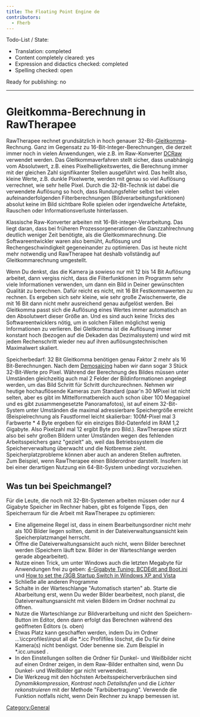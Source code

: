 ```yaml
---
title: The Floating Point Engine de
contributors:
  - Fherb
---
```


Todo-List / State:

- Translation: completed
- Content completely cleared: yes
- Expression and didactics checked: completed
- Spelling checked: open

Ready for publishing: no

------------------------------------------------------------------------

# Gleitkomma-Berechnung in RawTherapee

RawTherapee rechnet grundsätzlich in hoch genauer
32-Bit-[Gleitkomma](https://de.wikipedia.org/wiki/Gleitkommazahl)-Rechnung.
Ganz im Gegensatz zu 16-Bit-Integer-Berechnungen, die derzeit immer noch
in vielen Anwendungen, wie z.B. im Raw-Konverter
[DCRaw](https://de.wikipedia.org/wiki/DCRaw) verwendet werden. Das
Gleitkommaverfahren stellt sicher, dass unabhängig vom Absolutwert, z.B.
eines Pixelhelligkeitswertes, die Berechnung immer mit der gleichen Zahl
signifikanter Stellen ausgeführt wird. Das heißt also, kleine Werte,
z.B. dunkle Pixelwerte, werden mit genau so viel Auflösung verrechnet,
wie sehr helle Pixel. Durch die 32-Bit-Technik ist dabei die verwendete
Auflösung so hoch, dass Rundungsfehler selbst bei vielen
aufeinanderfolgenden Filterberechnungen (Bildverarbeitungsfunktionen)
absolut keine im Bild sichtbare Rolle spielen oder irgendwelche
Artefakte, Rauschen oder Informationsverluste hinterlassen.

Klassische Raw-Konverter arbeiten mit 16-Bit-integer-Verarbeitung. Das
liegt daran, dass bei früheren Prozessorgenerationen die
Ganzzahlrechnung deutlich weniger Zeit benötigte, als die
Gleitkommarechnung. Die Softwareentwickler waren also bemüht, Auflösung
und Rechengeschwindigkeit gegeneinander zu optimieren. Das ist heute
nicht mehr notwendig und RawTherapee hat deshalb vollständig auf
Gleitkommarechnung umgestellt.

Wenn Du denkst, das die Kamera ja sowieso nur mit 12 bis 14 Bit
Auflösung arbeitet, dann vergiss nicht, dass die Filterfunktionen im
Programm sehr viele Informationen verwenden, um dann ein Bild in Deiner
gewünschten Qualität zu berechnen. Dafür reicht es nicht, mit 16 Bit
Festkommawerten zu rechnen. Es ergeben sich sehr kleine, wie sehr große
Zwischenwerte, die mit 16 Bit dann nicht mehr ausreichend genau
aufgelöst werden. Bei Gleitkomma passt sich die Auflösung eines Wertes
immer automatisch an den Absolutwert dieser Größe an. Und es sind auch
keine Tricks des Softwareentwicklers nötig, um in solchen Fällen
möglichst wenig Informationen zu verlieren. Bei Gleitkomma ist die
Auflösung immer konstant hoch (bezogen auf die Dekaden das
Dezimalsystem) und wird mit jedem Rechenschritt wieder neu auf ihren
auflösungstechnischen Maximalwert skaliert.

Speicherbedarf: 32 Bit Gleitkomma benötigen genau Faktor 2 mehr als 16
Bit-Berechnungen. Nach dem [Demosaicing](Demosaicing/de.md)
haben wir dann sogar 3 Stück 32-Bit-Werte pro Pixel. Während der
Berechnung des Bildes müssen unter Umständen gleichzeitig auch mal 2
Felder der Bildinformationen angelegt werden, um das Bild Schritt für
Schritt durchzurechnen. Nehmen wir heutige hochauflösende Kameras zum
Standard (paar'n 30 MPixel ist nicht selten, aber es gibt im
Mittelformatbereich auch schon über 100 Megapixel und es gibt
zusammengesetzte Panoramafotos), ist auf einem 32-Bit-System unter
Umständen die maximal adressierbare Speichergröße erreicht
(Beispielrechnung als Faustformel leicht skalierbar: 100M-Pixel mal 3
Farbwerte \* 4 Byte ergeben für ein einziges Bild-Datenfeld im RAM 1,2
Gigabyte. Also Pixelzahl mal 12 ergibt Byte pro Bild.). RawTherapee
stürzt also bei sehr großen Bildern unter Umständen wegen des fehlenden
Arbeitsspeichers ganz "gezielt" ab, weil das Betriebssystem die
Speicherverwaltung überwacht und die Notbremse zieht.
Speicherplatzprobleme können aber auch an anderen Stellen auftreten. Zum
Beispiel, wenn RawTherapee einen Bilderordner darstellt. Insofern ist
bei einer derartigen Nutzung ein 64-Bit-System unbedingt vorzuziehen.

## Was tun bei Speichmangel?

Für die Leute, die noch mit 32-Bit-Systemen arbeiten müssen oder nur 4
Gigabyte Speicher im Rechner haben, gibt es folgende Tipps, den
Speicherraum für die Arbeit mit RawTherapee zu optimieren:

- Eine allgemeine Regel ist, dass in einem Bearbeitungsordner nicht mehr
  als 100 Bilder liegen sollten, damit in der Dateiverwaltungsansicht
  kein Speicherplatzmangel herrscht.
- Öffne die Dateiverwaltungsansicht auch nicht, wenn Bilder berechnet
  werden (Speichern läuft bzw. Bilder in der Warteschlange werden gerade
  abgearbeitet).
- Nutze einen Trick, um unter Windows auch die letzten Megabyte für
  Anwendungen frei zu geben: [4-Gigabyte Tuning: BCDEdit and
  Boot.ini](http://msdn.microsoft.com/en-us/library/bb613473%28VS.85%29.aspx)
  und [How to set the /3GB Startup Switch in Windows XP and
  Vista](http://avatechsupport.blogspot.se/2008/03/how-to-set-3gb-startup-switch-in.html)
- Schließe alle anderen Programme
- Schalte in der Warteschlange "Automatisch starten" ab. Starte die
  Abarbeitung erst, wenn Du weder Bilder bearbeitest, noch planst, die
  Dateiverwaltungsansicht mit vielen Bildern im Ordner nochmal zu
  öffnen.
- Nutze die Warteschlange zur Bildverarbeitung und nicht den
  Speichern-Button im Editor, denn dann erfolgt das Berechnen während
  des geöffneten Editors (s. oben)
- Etwas Platz kann geschaffen werden, indem Du im Ordner
  ...\iccprofiles\input all die \*.icc Profilfiles löschst, die Du für
  deine Kamera(s) nicht benöigst. Oder benenne sie. Zum Beispiel in
  \*.icc.unused .
- In den Einstellungen sollten die Ordner für Dunkel- und Weißbilder
  nicht auf einen Ordner zeigen, in dem Raw-Bilder enthalten sind, wenn
  Du Dunkel- und Weißbilder gar nicht verwendest.
- Die Werkzeug mit den höchsten Arbeitsspeicherverbräuchen sind
  *Dynamikkompression*, *Kontrast nach Detailstufen* und die *Lichter
  rekonstruieren* mit der Methode "Farbübertragung". Verwende die
  Funktion notfalls nicht, wenn Dein Rechner zu knapp bemessen ist.

[Category:General](Category:General.md)
